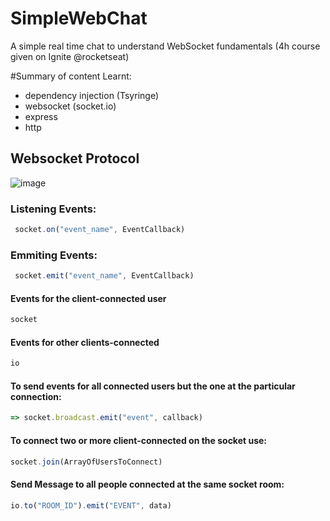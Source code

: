 # SimpleWebChat
A simple real time chat to understand WebSocket fundamentals
(4h course given on Ignite @rocketseat)

#Summary of content Learnt:
- dependency injection (Tsyringe)
- websocket (socket.io)
- express
- http

## Websocket Protocol
![image](https://github.com/ArthurDias01/SimpleWebChat/assets/83284629/d9cb84ff-4190-46ca-b2b0-c9eed8c0d5a7)

### Listening Events:

  ```ts
   socket.on("event_name", EventCallback)
```

### Emmiting Events:
  ```ts
   socket.emit("event_name", EventCallback)
```

#### Events for the client-connected user
```ts
socket
```

#### Events for other clients-connected
```ts
io
```

#### To send events for all connected users but the one at the particular connection:
```ts
=> socket.broadcast.emit("event", callback)
```

#### To connect two or more client-connected on the socket use:
```ts
socket.join(ArrayOfUsersToConnect)
```

#### Send Message to all people connected at the same socket room:
```ts
io.to("ROOM_ID").emit("EVENT", data)
```

